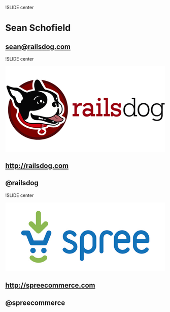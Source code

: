 !SLIDE center

# Sean Schofield #
## sean@railsdog.com ##

!SLIDE center

![../img/railsdog_logo.png](../img/railsdog_logo.png)
## http://railsdog.com ##
## @railsdog ##

!SLIDE center

![../img/spree_logo.jpg](../img/spree_logo.jpg)
## http://spreecommerce.com ##
## @spreecommerce ##